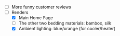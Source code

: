 - [ ] More funny customer reviews
- [ ] Renders
  - [x] Main Home Page
  - [ ] The other two bedding materials: bamboo, silk
  - [x] Ambient lighting: blue/orange (for cooler/heater)
